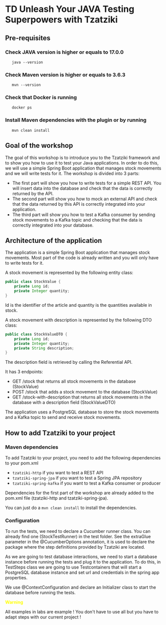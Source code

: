 # TD Unleash Your JAVA Testing Superpowers with Tzatziki

## Pre-requisites

### Check JAVA version is higher or equals to  17.0.0
```shell
   java --version
```

### Check Maven version is higher or equals to  3.6.3
```shell
   mvn --version
```

### Check that Docker is running
```shell
   docker ps
```

### Install Maven dependencies with the plugin or by running
```shell
   mvn clean install
```



## Goal of the workshop

The goal of this workshop is to introduce you to the Tzatziki framework and to show you how to use it to test your Java
applications.
In order to do this, we will use a simple Spring Boot application that manages stock movements and we will write tests
for it.
The workshop is divided into 3 parts:

- The first part will show you how to write tests for a simple REST API. You will insert data into the database and
  check that the data is correctly returned by the API.
- The second part will show you how to mock an external API and check that the data returned by this API is correctly
  integrated into your application.
- The third part will show you how to test a Kafka consumer by sending stock movements to a Kafka topic and checking
  that the data is correctly integrated into your database.

## Architecture of the application

The application is a simple Spring Boot application that manages stock movements.
Most part of the code is already written and you will only have to write tests for it.

A stock movement is represented by the following entity class:

```java
public class StockValue {
    private Long id;
    private Integer quantity;
}
```

Id is the identifier of the article and quantity is the quantities available in stock.

A stock movement with description is represented by the following DTO class:

```java
public class StockValueDTO {
    private Long id;
    private Integer quantity;
    private String description;
}
```

The description field is retrieved by calling the Referential API.

It has 3 endpoints:

- GET /stock that returns all stock movements in the database (StockValue)
- POST /stock that adds a stock movement to the database (StockValue)
- GET /stock-with-description that returns all stock movements in the database with a description field (StockValueDTO)

The application uses a PostgreSQL database to store the stock movements and a Kafka topic to send and receive stock
movements.

## How to add Tzatziki to your project

### Maven dependencies

To add Tzatziki to your project, you need to add the following dependencies to your pom.xml

- `tzatziki-http` if you want to test a REST API
- `tzatziki-spring-jpa` if you want to test a Spring JPA repository
- `tzatziki-spring-kafka` if you want to test a Kafka consumer or producer

Dependencies for the first part of the workshop are already added to the pom.xml file (tzatziki-http and
tzatziki-spring-jpa).

You can just do a `mvn clean install` to install the dependencies.

### Configuration

To run the tests, we need to declare a Cucumber runner class.
You can already find one (StockTestRunner) in the test folder. See the extraGlue parameter in the @CucumberOptions
annotation, it is used to declare the package where the step definitions provided by Tzatziki are located.

As we are going to test database interactions, we need to start a database instance before running the tests and plug it
to the application.
To do this, in TestSteps class we are going to use Testcontainers that will start a PostgreSQL database instance and set
url and credentials in the spring app properties.

We use @ContextConfiguration and declare an Initializer class to start the database before running the tests.

<span style="color:Yellow">**Warning**</span>

All examples in labs are example ! You don't have to use all but you have to adapt steps with our current project !  